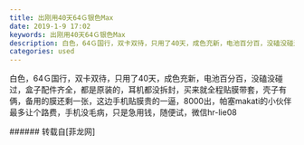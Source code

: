 ```yaml
---
title: 出刚用40天64Ｇ银色Max
date: 2019-1-9 17:02
keywords: 出刚用40天64Ｇ银色Max
description: 白色，64Ｇ国行，双卡双待，只用了40天，成色充新，电池百分百，没磕没碰过，盒子配件齐全，都是原装的，耳机都没拆封，买来就全程贴膜带套，壳子有俩，备用的膜还剩一张，这边手机贴膜贵的一逼，8000出，帕塞makati的小伙伴最多让个路费，手机没毛病，只是急用钱，随便试，微信hr-lie08
categories: used
---
```

<td class="t_f" id="postmessage_2650817">

白色，64Ｇ国行，双卡双待，只用了40天，成色充新，电池百分百，没磕没碰过，盒子配件齐全，都是原装的，耳机都没拆封，买来就全程贴膜带套，壳子有俩，备用的膜还剩一张，这边手机贴膜贵的一逼，8000出，帕塞makati的小伙伴最多让个路费，手机没毛病，只是急用钱，随便试，微信hr-lie08<br/>
</td>
###### 转载自[菲龙网]